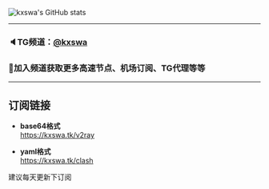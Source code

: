 ![kxswa's GitHub stats](https://github-readme-stats.vercel.app/api?username=kxswa&show_icons=true&theme=radical)
***  
### 🔈TG频道：[@kxswa](https://t.me/kxswa/) 
### 🔔加入频道获取更多高速节点、机场订阅、TG代理等等  
***  
## 订阅链接
- **base64格式**  
https://kxswa.tk/v2ray

- **yaml格式**  
https://kxswa.tk/clash

建议每天更新下订阅
